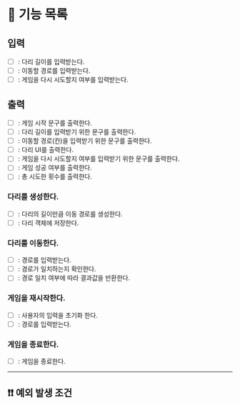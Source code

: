 # 📑 기능 목록

## 입력
- [ ] : 다리 길이를 입력받는다.
- [ ] : 이동할 경로를 입력받는다.
- [ ] : 게임을 다시 시도할지 여부를 입력받는다.

## 출력
- [ ] : 게임 시작 문구를 출력한다.
- [ ] : 다리 길이를 입력받기 위한 문구를 출력한다.
- [ ] : 이동할 경로(칸)을 입력받기 위한 문구를 출력한다.
- [ ] : 다리 UI를 출력한다.
- [ ] : 게임을 다시 시도할지 여부를 입력받기 위한 문구를 출력한다.
- [ ] : 게임 성공 여부를 출력한다.
- [ ] : 총 시도한 횟수를 출력한다.

### 다리를 생성한다.
- [ ] : 다리의 길이만큼 이동 경로를 생성한다.
- [ ] : 다리 객체에 저장한다.

### 다리를 이동한다.
- [ ] : 경로를 입력받는다.
- [ ] : 경로가 일치하는지 확인한다.
- [ ] : 경로 일치 여부에 따라 결과값을 반환한다.

### 게임을 재시작한다.
- [ ] : 사용자의 입력을 초기화 한다.
- [ ] : 경로를 입력받는다.

### 게임을 종료한다.
- [ ] : 게임을 종료한다.


---

## ❗❗ 예외 발생 조건

### 